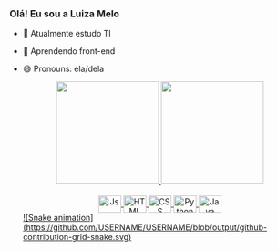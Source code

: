 ### Olá! Eu sou a Luiza Melo

- 🔭 Atualmente estudo TI
- 🌱 Aprendendo front-end
- 😄 Pronouns: ela/dela

  <div align="center">
  <a href="https://github.com/Luiza-Melo">
  <img height="180em" src="https://github-readme-stats.vercel.app/api?username=Luiza-Melo&show_icons=truet&theme=nightowl&include_all_commits=true&count_private=true"/>
  <img height="180em" src="https://github-readme-stats.vercel.app/api/top-langs/?username=Luiza-Melo&layout=compact&langs_count=7&theme=nightowl"/>
  </div>

  <div style="display: inline_block" align="center"><br>
  <img align="center" alt="Js" height="30" width="40" src="https://cdn.jsdelivr.net/gh/devicons/devicon/icons/javascript/javascript-original.svg">
  <img align="center" alt="HTML" height="30" width="40" src="https://cdn.jsdelivr.net/gh/devicons/devicon/icons/html5/html5-original.svg">
  <img align="center" alt="CSS" height="30" width="40" src="https://cdn.jsdelivr.net/gh/devicons/devicon/icons/css3/css3-original.svg">
  <img align="center" alt="Python" height="30" width="40" src="https://cdn.jsdelivr.net/gh/devicons/devicon/icons/python/python-original.svg">
  <img align="center" alt="Java" height="30" width="40" src="https://cdn.jsdelivr.net/gh/devicons/devicon/icons/java/java-original.svg">      
  </div>
  ![Snake animation](https://github.com/USERNAME/USERNAME/blob/output/github-contribution-grid-snake.svg)

